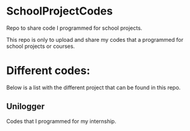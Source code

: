 # SchoolProjectCodes
Repo to share code I programmed for school projects.

This repo is only to upload and share my codes that a programmed for school projects or courses.



# Different codes:
Below is a list with the different project that can be found in this repo.
## Unilogger
Codes that I programmed for my internship.
